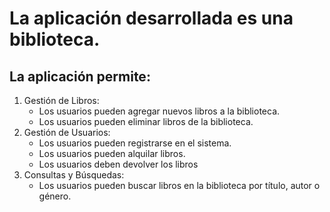 # La aplicación desarrollada es una biblioteca.

## La aplicación permite:

1. Gestión de Libros:
   - Los usuarios pueden agregar nuevos libros a la biblioteca.
   - Los usuarios pueden eliminar libros de la biblioteca.
2. Gestión de Usuarios:
   - Los usuarios pueden registrarse en el sistema.
   - Los usuarios pueden alquilar libros.
   - Los usuarios deben devolver los libros
3. Consultas y Búsquedas:
   - Los usuarios pueden buscar libros en la biblioteca por título, autor o género.
